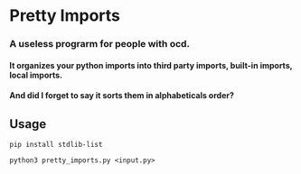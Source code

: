 # Pretty Imports
### A useless prograrm for people with ocd.

#### It organizes your python imports into third party imports, built-in imports, local imports.

#### And did I forget to say it sorts them in alphabeticals order?

## Usage

``` pip install stdlib-list ```

``` python3 pretty_imports.py <input.py> ```
